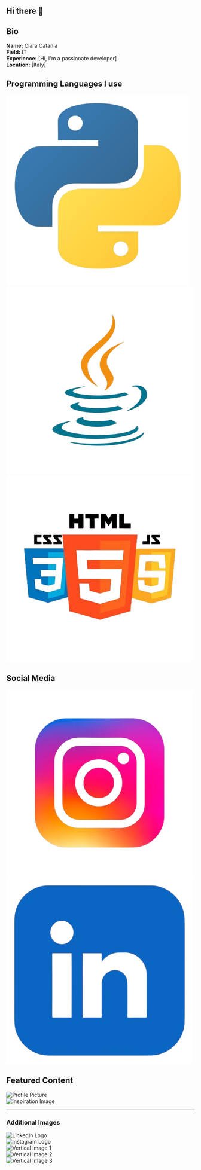 ## Hi there 👋
## Bio
**Name:** Clara Catania </br>
**Field:** IT  </br>
**Experience:** [Hi, I'm a passionate developer]   </br>
**Location:** [Italy]   </br>

## Programming Languages I use
![Python](python_icon.jpeg)
![Java](java_logo.jpeg)
![CSS, HTML, Js](css_html_js_logo.jpeg)


## Social Media
[![Instagram](insta_logo.jpeg)](https://www.instagram.com/clara.catania_)  
[![LinkedIn](linkedin_logo.jpeg)](https://www.linkedin.com/in/https://www.linkedin.com/in/clara-catania-885856267/)  

## Featured Content
![Profile Picture](assets/images/readme_propic.jpeg)  
![Inspiration Image](assets/images/quote.jpeg)  

---
### Additional Images
![LinkedIn Logo](assets/images/linkedin.jpeg)  
![Instagram Logo](assets/images/insta.jpeg)  
![Vertical Image 1](assets/images/green_branch_sx_vertical.jpeg)  
![Vertical Image 2](assets/images/quote.jpeg)  
![Vertical Image 3](assets/images/green_branch_dx_vertical)




<!--
**ClaraCatania/ClaraCatania** is a ✨ _special_ ✨ repository because its `README.md` (this file) appears on your GitHub profile.

Here are some ideas to get you started:

- 🔭 I’m currently working on ...
- 🌱 I’m currently learning ...
- 👯 I’m looking to collaborate on ...
- 🤔 I’m looking for help with ...
- 💬 Ask me about ...
- 📫 How to reach me: ...
- 😄 Pronouns: ...
- ⚡ Fun fact: ...
-->
